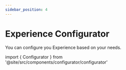 ```yaml
---
sidebar_position: 4
---
```


# Experience Configurator
You can configure you Experience based on your needs.

import { Configurator } from '@site/src/components/configurator/configurator'

<Configurator/>
